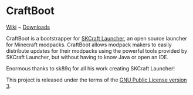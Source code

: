 # CraftBoot

[Wiki](//github.com/oxguy3/craftboot/wiki) ~ [Downloads](//github.com/oxguy3/craftboot/releases)

CraftBoot is a bootstrapper for [SKCraft Launcher](https://github.com/skcraft/launcher), an open source launcher for Minecraft modpacks. CraftBoot allows modpack makers to easily distribute updates for their modpacks using the powerful tools provided by SKCraft Launcher, but without having to know Java or open an IDE.

Enormous thanks to sk89q for all his work creating SKCraft Launcher!

This project is released under the terms of the [GNU Public License version 3](http://www.gnu.org/licenses/gpl.html).
